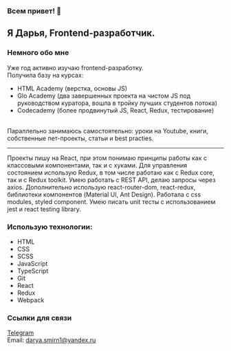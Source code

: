 ### Всем привет! 👋

## Я Дарья, Frontend-разработчик. 

### Немного обо мне
Уже год активно изучаю frontend-разработку. <br>
Получила базу на курсах:  
 - HTML Academy (верстка, основы JS)
 - Glo Academy (два завершенных проекта на чистом JS под руководством куратора, вошла в тройку лучших студентов потока)
 - Codecademy (более продвинутый JS, React, Redux, тестирование)  
 <br>
Параллельно занимаюсь самостоятельно: уроки на Youtube, книги, собственные пет-проекты, статьи и best practies.
<br><hr>
Проекты пишу на React, при этом понимаю принципы работы как с классовыми компонентами, так и с хуками. 
Для управления состоянием использую Redux, в том числе работаю как с Redux core, так и с Redux toolkit.
Умею работать с REST API, делаю запросы через axios.
Дополнительно использую react-router-dom, react-redux, библиотеки компонентов (Material UI, Ant Design). Работала с css modules, styled component.
Умею писать unit тесты с использованием jest и react testing library.

### __Использую технологии:__
- HTML
- CSS
- SCSS
- JavaScript
- TypeScript
- Git
- React
- Redux
- Webpack

### Ссылки для связи
[Telegram](https://t.me/Daria_Smirnova_60) <br>
Email: darya.smirn1@yandex.ru



<!--
**smirnova-daria/smirnova-daria** is a ✨ _special_ ✨ repository because its `README.md` (this file) appears on your GitHub profile.

Here are some ideas to get you started:

- 🔭 I’m currently working on ...
- 🌱 I’m currently learning ...
- 👯 I’m looking to collaborate on ...
- 🤔 I’m looking for help with ...
- 💬 Ask me about ...
- 📫 How to reach me: ...
- 😄 Pronouns: ...
- ⚡ Fun fact: ...
-->
